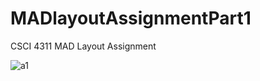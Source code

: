# MADlayoutAssignmentPart1
CSCI 4311 MAD Layout Assignment

![a1](https://user-images.githubusercontent.com/61687175/171995224-48afba61-2347-402f-8758-a9f212bb2005.png)
